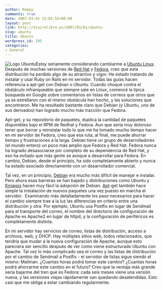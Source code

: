 ```yaml
---
author: Rompy
comments: true
date: 2007-03-01 23:02:52+00:00
layout: post
link: http://alairelibre.ws/2007/03/01/ubuntu
slug: ubuntu
title: Ubuntu
wordpress_id: 195
categories:
- General
---
```


![Logo Ubuntu](http://alairelibre.ws/wp-content/uploads/2007/03/975603.jpg)Estoy seriamente considerando cambiarme a [Ubuntu Linux](http://www.ubuntu.com/). Después de muchas versiones de [Red Hat](http://www.redhat.com/) y [Fedora](https://getfedora.org/), creo que esta distribución ha perdido algo de su atractivo y vigor. He estado tratando de instalar y usar Ruby on Rails en mi servidor. Todas las guías hacen referencia a apt-get con Debian o Ubuntu. Cuando choqué contra el obstáculo infranqueable que siempre sale en Linux, comencé la típica búsqueda en Google sobre comentarios en listas de correos que otros que ya se estrellaron con el mismo obstácula han hecho, y las soluciones que encontraron. Me ha resultado bastante claro que Debian (y Ubuntu, uno de sus derivados) han logrado mucho más tracción que Fedora.

Apt-get, y su repositorio de paquetes, duplica la cantidad de paquetes disponibles bajo el RPM de Redhat y Fedora. Aun que sería muy doloroso tener que borrar y reinstalar todo lo que me ha tomado mucho tiempo hacer en mi servidor de Fedora, creo que esa ruta, al final, me puede ahorrar tiempo y frustraciones a la larga. Debian tiene un grupo de desarrolladores (el mundo entero) un poco más amplio que Fedora y Red Hat. Fedora nunca ha logrado desasociarse por completo de su dependencia de Red Hat, y eso ha evitado que más gente se avoque a desarrollar para Fedora. En cambio, Debian, desde el principio, ha sido completamente abierto y nunca ha estado asociado directamente con un desarrollador comercial.

Tal vez, en un principio, [Debian](http://www.debian.org/) era mucho más difícil de manejar e instalar. Pero ahora esas barreras se han bajado y distribuciones como Ubuntu y [Knoppix](http://www.knopper.net) hacen muy fácil la adopción de Debian. [Apt](http://www.debian.org/doc/manuals/apt-howto/)-get también hace simple la instalación de nuevos paquetes una vez  puesto en marcha el servidor.  Examinando más detalladamente los paso necesarios para hacer el cambio siempre trae a la luz las diferencias en criterio entre una distribución y otra. Por ejemplo, Ubuntu usa Postfix en lugar de Sendmail para el transporte del correo, el nombre del directorio de configuración de Apache es Apache2 en lugar de httpd, y la configuración de periféricos es completamente distinta.

En mi servidor hay servicios de correo, listas de distribución, acceso a archivos, web, y DHCP. Hay múltiples sitios web, todos relacionados, que tendría que mudar a la nueva configuración de Apache, aunque esto pareciera ser sencillo después de ver como viene estructurado Ubuntu con Apache. Tal vez lo más complicado sea el correo y las listas de distribución por el cambio de Sendmail a Postfix - el servidor de listas sigue siendo el mismo: Mailman. ¿Cuantas horas podrá tomar este cambio? ¿Cuantas horas podrá ahorrarme este cambio en el futuro? Creo que la ventaja más grande sería bajarme del tren que es Fedora: cada seis meses viene una versión nueva, y las versiones viejas rápidamente van quedando desatendidas. Esto casi que me obliga a estar cambiando regularmente.
